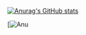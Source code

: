 [![Anurag's GitHub stats](https://github-readme-stats.vercel.app/api?username=jirka086&show_icons=true&theme=blue_navy)](https://github.com/anuraghazra/github-readme-stats)

[![Anu]([https://github-profile-trophy.vercel.app/?username=ryo-ma&rank=S](https://github-profile-trophy.vercel.app/?username=ryo-ma&row=2&column=3))

